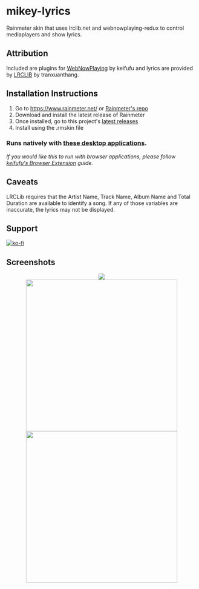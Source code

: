 # mikey-lyrics
Rainmeter skin that uses lrclib.net and webnowplaying-redux to control mediaplayers and show lyrics.

## Attribution
Included are plugins for [WebNowPlaying](https://github.com/keifufu/WebNowPlaying) by keifufu and lyrics are provided by [LRCLIB](https://github.com/tranxuanthang/lrclib) by tranxuanthang.

## Installation Instructions
1. Go to https://www.rainmeter.net/ or [Rainmeter's repo](https://github.com/rainmeter/rainmeter)
2. Download and install the latest release of Rainmeter
3. Once installed, go to this project's [latest releases](https://github.com/mjdelro/mikey-lyrics/releases)
4. Install using the .rmskin file

### Runs natively with [these desktop applications](https://github.com/ModernFlyouts-Community/ModernFlyouts/blob/main/docs/GSMTC-Support-And-Popular-Apps.md).
*If you would like this to run with browser applications, please follow [keifufu's Browser Extension](https://wnp.keifufu.dev/extension/getting-started) guide.*

## Caveats
LRCLib requires that the Artist Name, Track Name, Album Name and Total Duration are available to identify a song.
If any of those variables are inaccurate, the lyrics may not be displayed.

## Support
[![ko-fi](https://ko-fi.com/img/githubbutton_sm.svg)](https://ko-fi.com/S6S67WS0V)

## Screenshots
<p align="center">
  <img src="https://i.imgur.com/VHqUr9l.png">
  <br>
  <img src="https://i.imgur.com/8QfY2ij.png" height="400">  
  <img src="https://i.imgur.com/dVxfL3k.png" height="400"> 
</p>
